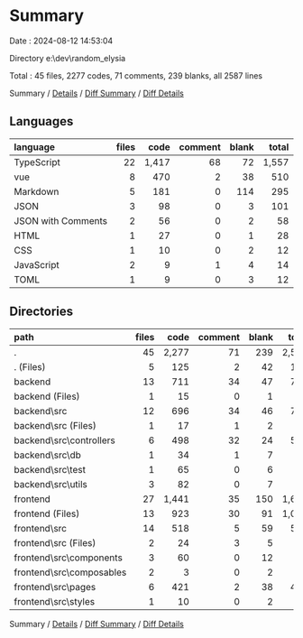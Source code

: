 # Summary

Date : 2024-08-12 14:53:04

Directory e:\\dev\\random_elysia

Total : 45 files,  2277 codes, 71 comments, 239 blanks, all 2587 lines

Summary / [Details](details.md) / [Diff Summary](diff.md) / [Diff Details](diff-details.md)

## Languages
| language | files | code | comment | blank | total |
| :--- | ---: | ---: | ---: | ---: | ---: |
| TypeScript | 22 | 1,417 | 68 | 72 | 1,557 |
| vue | 8 | 470 | 2 | 38 | 510 |
| Markdown | 5 | 181 | 0 | 114 | 295 |
| JSON | 3 | 98 | 0 | 3 | 101 |
| JSON with Comments | 2 | 56 | 0 | 2 | 58 |
| HTML | 1 | 27 | 0 | 1 | 28 |
| CSS | 1 | 10 | 0 | 2 | 12 |
| JavaScript | 2 | 9 | 1 | 4 | 14 |
| TOML | 1 | 9 | 0 | 3 | 12 |

## Directories
| path | files | code | comment | blank | total |
| :--- | ---: | ---: | ---: | ---: | ---: |
| . | 45 | 2,277 | 71 | 239 | 2,587 |
| . (Files) | 5 | 125 | 2 | 42 | 169 |
| backend | 13 | 711 | 34 | 47 | 792 |
| backend (Files) | 1 | 15 | 0 | 1 | 16 |
| backend\\src | 12 | 696 | 34 | 46 | 776 |
| backend\\src (Files) | 1 | 17 | 1 | 2 | 20 |
| backend\\src\\controllers | 6 | 498 | 32 | 24 | 554 |
| backend\\src\\db | 1 | 34 | 1 | 7 | 42 |
| backend\\src\\test | 1 | 65 | 0 | 6 | 71 |
| backend\\src\\utils | 3 | 82 | 0 | 7 | 89 |
| frontend | 27 | 1,441 | 35 | 150 | 1,626 |
| frontend (Files) | 13 | 923 | 30 | 91 | 1,044 |
| frontend\\src | 14 | 518 | 5 | 59 | 582 |
| frontend\\src (Files) | 2 | 24 | 3 | 5 | 32 |
| frontend\\src\\components | 3 | 60 | 0 | 12 | 72 |
| frontend\\src\\composables | 2 | 3 | 0 | 2 | 5 |
| frontend\\src\\pages | 6 | 421 | 2 | 38 | 461 |
| frontend\\src\\styles | 1 | 10 | 0 | 2 | 12 |

Summary / [Details](details.md) / [Diff Summary](diff.md) / [Diff Details](diff-details.md)